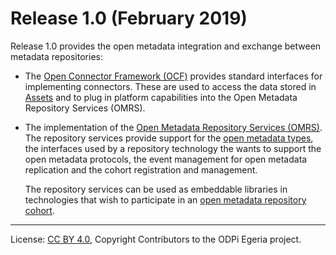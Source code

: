 <!-- SPDX-License-Identifier: CC-BY-4.0 -->
<!-- Copyright Contributors to the ODPi Egeria project. -->


# Release 1.0 (February 2019)

Release 1.0 provides the open metadata integration and exchange between
metadata repositories:

* The [Open Connector Framework (OCF)](../open-metadata-implementation/frameworks/open-connector-framework)
  provides standard interfaces for implementing connectors.  These are used
  to access the data stored in [Assets](../open-metadata-implementation/access-services/docs/concepts/assets)
  and to plug in platform capabilities into the Open Metadata Repository Services (OMRS).

* The implementation of the [Open Metadata Repository Services (OMRS)](../open-metadata-implementation/repository-services).
  The repository services provide support for the [open metadata types](../open-metadata-publication/website/open-metadata-types),
  the interfaces used by a repository technology the wants to support the
  open metadata protocols, the event management for open metadata replication
  and the cohort registration and management.
  
  The repository services can be used as embeddable libraries
  in technologies that wish to participate in an
  [open metadata repository cohort](../open-metadata-implementation/repository-services/docs/open-metadata-repository-cohort.md).


----
License: [CC BY 4.0](https://creativecommons.org/licenses/by/4.0/),
Copyright Contributors to the ODPi Egeria project.